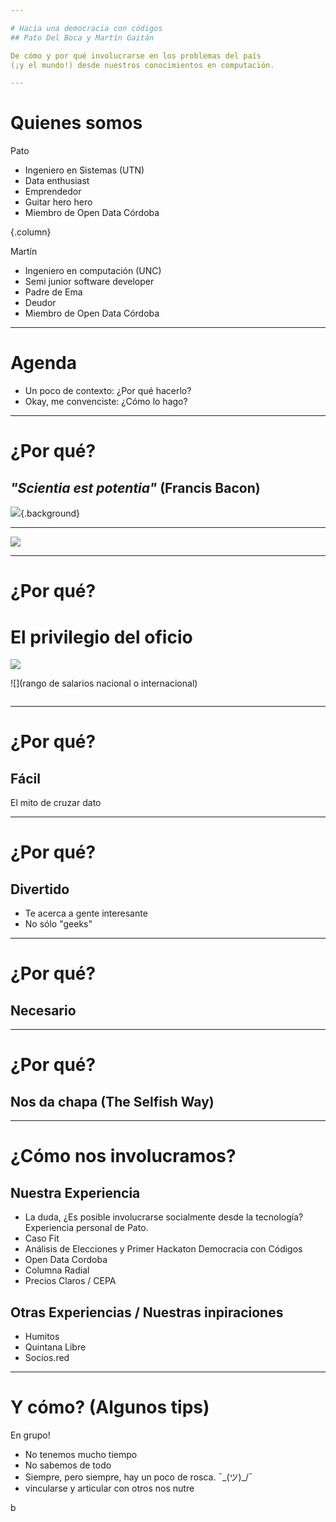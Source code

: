 ```yaml
---

# Hacia una democracia con códigos
## Pato Del Boca y Martín Gaitán

De cómo y por qué involucrarse en los problemas del país
(¡y el mundo!) desde nuestros conocimientos en computación.

---
```


# Quienes somos

Pato

- Ingeniero en Sistemas (UTN)
- Data enthusiast
- Emprendedor
- Guitar hero hero
- Miembro de Open Data Córdoba

{.column}

Martín

- Ingeniero en computación (UNC)
- Semi junior software developer
- Padre de Ema
- Deudor
- Miembro de Open Data Córdoba

---

# Agenda

- Un poco de contexto: ¿Por qué hacerlo?
- Okay, me convenciste: ¿Cómo lo hago?

---

# ¿Por qué?
## *"Scientia est potentia"* (Francis Bacon)

![](https://www.zendalibros.com/wp-content/uploads/2018/05/francis-bacon.jpg){.background}

---

![](https://i.imgflip.com/1qkqrg.jpg)

---
# ¿Por qué?
# El privilegio del oficio

![](https://i.snag.gy/02POdl.jpg)

![](rango de salarios nacional o internacional)

![]()

---

# ¿Por qué?
## Fácil

El mito de cruzar dato

---

# ¿Por qué?
## Divertido

- Te acerca a gente interesante
- No sólo "geeks"

---
# ¿Por qué?
## Necesario

---
# ¿Por qué?
## Nos da chapa (The Selfish Way)

---

# ¿Cómo nos involucramos?
<!-- 
Creo que este tiene que ser el foco de la charla. Hablar desde nuestra experiencia y contar anécdotas la va a hacer rica y dinámica.
Además creo que los que asistan deben tener ganas de involucrarse, seria bueno mostrar ejemplos de Proyectos para disparar ideas.
Dividiría en 2: Nuestra Experiencia, Otras Experiencias.
-->
## Nuestra Experiencia

- La duda, ¿Es posible involucrarse socialmente desde la tecnología? Experiencia personal de Pato.
- Caso Fit
- Análisis de Elecciones y Primer Hackaton Democracia con Códigos
- Open Data Cordoba
- Columna Radial
- Precios Claros / CEPA

## Otras Experiencias / Nuestras inpiraciones

- Humitos
- Quintana Libre
- Socios.red

---

# Y cómo? (Algunos tips)

En grupo!

- No tenemos mucho tiempo
- No sabemos de todo
- Siempre, pero siempre, hay un poco de rosca. ¯\_(ツ)_/¯
- vincularse y articular con otros nos nutre

b

